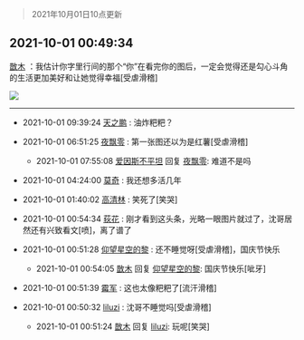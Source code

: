 > 2021年10月01日10点更新
<link rel="stylesheet" href="https://cdn.jsdelivr.net/gh/taotie6/sampleJSON@main/css/photo_show.css">
<meta name="referrer" content="no-referrer" />


 ## 2021-10-01 00:49:34 

 [㪚木](https://www.coolapk.com/feed/30378094?shareKey=ZTZmY2Q4ZjRmYjU5NjE1NWVlNDM~) ：我估计你字里行间的那个“你”在看完你的图后，一定会觉得还是勾心斗角的生活更加美好和让她觉得幸福[受虐滑稽] 

<div class="album">
<img class="img-item" src="http://image.coolapk.com/feed/2021/0719/22/1081091_af8aad1f_6549_5893@218x218.gif" />
</div>

 ------- 

- 2021-10-01 09:39:24 [天之鹏](uid=1914641) : 油炸粑粑？ 

- 2021-10-01 06:51:25 [夜飘零](uid=947656) : 第一张图还以为是红薯[受虐滑稽] 

    - 2021-10-01 07:55:08 [爱因斯不平坦](uid=834251) 回复 [夜飘零](uid=947656): 难道不是吗 

- 2021-10-01 04:24:00 [莫奇](uid=131936) : 我还想多活几年 

- 2021-10-01 01:40:02 [高清林](uid=8114305) : 笑死了[笑哭] 

- 2021-10-01 00:54:34 [荻花](uid=1543521) : 刚才看到这头条，光略一眼图片就过了，沈哥居然还有兴致看文[喷]，离了谱了 

- 2021-10-01 00:51:28 [仰望星空的黎](uid=1961388) : 还不睡觉呀[受虐滑稽]，国庆节快乐 

    - 2021-10-01 00:54:05 [㪚木](uid=1081091) 回复 [仰望星空的黎](uid=1961388): 国庆节快乐[呲牙] 

- 2021-10-01 00:51:39 [霉军](uid=2550010) : 这也太像粑粑了[流汗滑稽] 

- 2021-10-01 00:50:32 [liluzi](uid=3499639) : 沈哥不睡觉吗[受虐滑稽] 

    - 2021-10-01 00:51:24 [㪚木](uid=1081091) 回复 [liluzi](uid=3499639): 玩呢[笑哭] 

